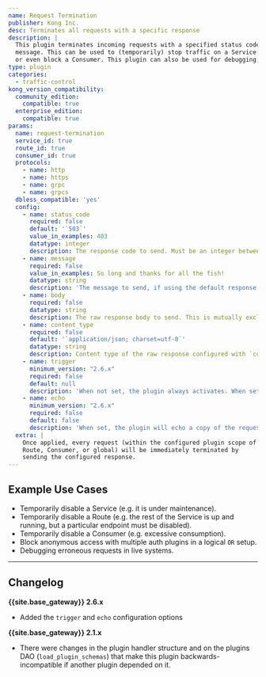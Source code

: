 ```yaml
---
name: Request Termination
publisher: Kong Inc.
desc: Terminates all requests with a specific response
description: |
  This plugin terminates incoming requests with a specified status code and
  message. This can be used to (temporarily) stop traffic on a Service or a Route,
  or even block a Consumer. This plugin can also be used for debugging, as described in the `echo` parameter.
type: plugin
categories:
  - traffic-control
kong_version_compatibility:
  community_edition:
    compatible: true
  enterprise_edition:
    compatible: true
params:
  name: request-termination
  service_id: true
  route_id: true
  consumer_id: true
  protocols:
    - name: http
    - name: https
    - name: grpc
    - name: grpcs
  dbless_compatible: 'yes'
  config:
    - name: status_code
      required: false
      default: '`503`'
      value_in_examples: 403
      datatype: integer
      description: The response code to send. Must be an integer between 100 and 599.
    - name: message
      required: false
      value_in_examples: So long and thanks for all the fish!
      datatype: string
      description: 'The message to send, if using the default response generator.'
    - name: body
      required: false
      datatype: string
      description: The raw response body to send. This is mutually exclusive with the `config.message` field.
    - name: content_type
      required: false
      default: '`application/json; charset=utf-8`'
      datatype: string
      description: Content type of the raw response configured with `config.body`.
    - name: trigger
      minimum_version: "2.6.x"
      required: false
      default: null
      description: 'When not set, the plugin always activates. When set to a string, the plugin will activate exclusively on requests containing either a header or a query parameter that is named the string.'
    - name: echo
      minimum_version: "2.6.x"
      required: false
      default: false
      description: 'When set, the plugin will echo a copy of the request, the router information, and the kong instance information back to the client. The main use case for this is debugging. It can be combined with `trigger` in order to debug requests on live systems without disturbing real traffic.'
  extra: |
    Once applied, every request (within the configured plugin scope of a Service,
    Route, Consumer, or global) will be immediately terminated by
    sending the configured response.
---
```


## Example Use Cases

- Temporarily disable a Service (e.g. it is under maintenance).
- Temporarily disable a Route (e.g. the rest of the Service is up and running, but a particular endpoint must be disabled).
- Temporarily disable a Consumer (e.g. excessive consumption).
- Block anonymous access with multiple auth plugins in a logical `OR` setup.
- Debugging erroneous requests in live systems.

---

## Changelog

**{{site.base_gateway}} 2.6.x**
* Added the `trigger` and `echo` configuration options

**{{site.base_gateway}} 2.1.x**
* There were changes in the plugin handler structure and on the plugins DAO (`load_plugin_schemas`) that make this plugin
backwards-incompatible if another plugin depended on it.

